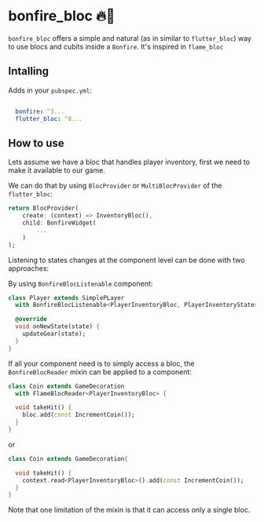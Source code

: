 # bonfire_bloc 🔥🧱

`bonfire_bloc` offers a simple and natural (as in similar to `flutter_bloc`) way to use blocs and
cubits inside a `Bonfire`. It's inspired in `flame_bloc`

## Intalling

Adds in your `pubspec.yml`:

```yml

  bonfire: ^3...
  flutter_bloc: ^8...

```

## How to use

Lets assume we have a bloc that handles player inventory, first we need to make it available to our
game.

We can do that by using `BlocProvider` or `MultiBlocProvider` of the `flutter_bloc`:

```dart
return BlocProvider(
    create: (context) => InventoryBloc(),
    child: BonfireWidget(
        ...
    )
);
```

Listening to states changes at the component level can be done with two approaches:

By using `BonfireBlocListenable` component:


```dart
class Player extends SimplePLayer
  with BonfireBlocListenable<PlayerInventoryBloc, PlayerInventoryState> {

  @override
  void onNewState(state) {
    updateGear(state);
  }
}
```

If all your component need is to simply access a bloc, the `BonfireBlocReader` mixin can be applied
to a component:


```dart
class Coin extends GameDecoration
  with FlameBlocReader<PlayerInventoryBloc> {

  void takeHit() {
    bloc.add(const IncrementCoin());
  }
}
```

or

```dart
class Coin extends GameDecoration{

  void takeHit() {
    context.read<PlayerInventoryBloc>().add(const IncrementCoin());
  }
}
```

Note that one limitation of the mixin is that it can access only a single bloc.


